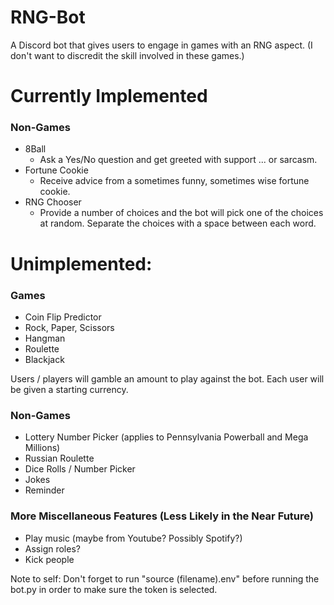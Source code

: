 # RNG-Bot
A Discord bot that gives users to engage in games with an RNG aspect. (I don't want to discredit the skill involved in these games.)

# Currently Implemented

### Non-Games
* 8Ball
  * Ask a Yes/No question and get greeted with support ... or sarcasm.
* Fortune Cookie
  * Receive advice from a sometimes funny, sometimes wise fortune cookie.
* RNG Chooser
  * Provide a number of choices and the bot will pick one of the choices at random. Separate the choices with a space between each word.


# Unimplemented:

### Games 
* Coin Flip Predictor
* Rock, Paper, Scissors
* Hangman
* Roulette
* Blackjack

Users / players will gamble an amount to play against the bot. Each user will be given a starting currency.

### Non-Games
* Lottery Number Picker (applies to Pennsylvania Powerball and Mega Millions)
* Russian Roulette
* Dice Rolls / Number Picker
* Jokes
* Reminder

### More Miscellaneous Features (Less Likely in the Near Future)
* Play music (maybe from Youtube? Possibly Spotify?)
* Assign roles?
* Kick people 

Note to self: Don't forget to run "source (filename).env" before running the bot.py in order to make sure the token is selected.
